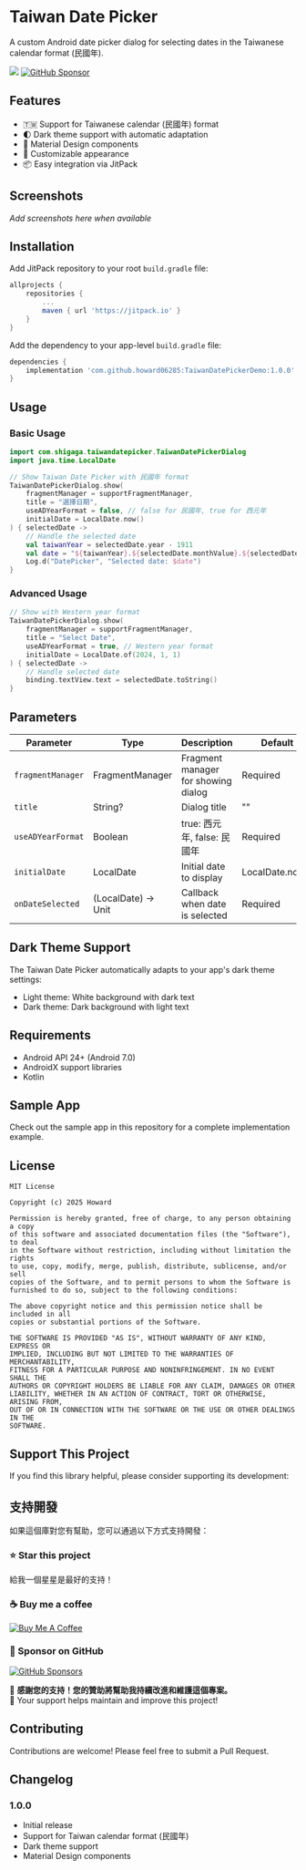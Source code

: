 # Taiwan Date Picker

A custom Android date picker dialog for selecting dates in the Taiwanese calendar format (民國年).

[![](https://jitpack.io/v/howard06285/TaiwanDatePickerDemo.svg)](https://jitpack.io/#howard06285/TaiwanDatePickerDemo)
[![GitHub Sponsor](https://img.shields.io/static/v1?label=Sponsor&message=%E2%9D%A4&logo=GitHub&color=%23fe8e86)](https://github.com/sponsors/howard06285)

## Features

- 🇹🇼 Support for Taiwanese calendar (民國年) format
- 🌓 Dark theme support with automatic adaptation
- 📱 Material Design components
- 🎨 Customizable appearance
- 📦 Easy integration via JitPack

## Screenshots

*Add screenshots here when available*

## Installation

Add JitPack repository to your root `build.gradle` file:

```gradle
allprojects {
    repositories {
        ...
        maven { url 'https://jitpack.io' }
    }
}
```

Add the dependency to your app-level `build.gradle` file:

```gradle
dependencies {
    implementation 'com.github.howard06285:TaiwanDatePickerDemo:1.0.0'
}
```

## Usage

### Basic Usage

```kotlin
import com.shigaga.taiwandatepicker.TaiwanDatePickerDialog
import java.time.LocalDate

// Show Taiwan Date Picker with 民國年 format
TaiwanDatePickerDialog.show(
    fragmentManager = supportFragmentManager,
    title = "選擇日期",
    useADYearFormat = false, // false for 民國年, true for 西元年
    initialDate = LocalDate.now()
) { selectedDate ->
    // Handle the selected date
    val taiwanYear = selectedDate.year - 1911
    val date = "${taiwanYear}.${selectedDate.monthValue}.${selectedDate.dayOfMonth}"
    Log.d("DatePicker", "Selected date: $date")
}
```

### Advanced Usage

```kotlin
// Show with Western year format
TaiwanDatePickerDialog.show(
    fragmentManager = supportFragmentManager,
    title = "Select Date",
    useADYearFormat = true, // Western year format
    initialDate = LocalDate.of(2024, 1, 1)
) { selectedDate ->
    // Handle selected date
    binding.textView.text = selectedDate.toString()
}
```

## Parameters

| Parameter | Type | Description | Default |
|-----------|------|-------------|---------|
| `fragmentManager` | FragmentManager | Fragment manager for showing dialog | Required |
| `title` | String? | Dialog title | "" |
| `useADYearFormat` | Boolean | true: 西元年, false: 民國年 | Required |
| `initialDate` | LocalDate | Initial date to display | LocalDate.now() |
| `onDateSelected` | (LocalDate) -> Unit | Callback when date is selected | Required |

## Dark Theme Support

The Taiwan Date Picker automatically adapts to your app's dark theme settings:

- Light theme: White background with dark text
- Dark theme: Dark background with light text

## Requirements

- Android API 24+ (Android 7.0)
- AndroidX support libraries
- Kotlin

## Sample App

Check out the sample app in this repository for a complete implementation example.

## License

```
MIT License

Copyright (c) 2025 Howard

Permission is hereby granted, free of charge, to any person obtaining a copy
of this software and associated documentation files (the "Software"), to deal
in the Software without restriction, including without limitation the rights
to use, copy, modify, merge, publish, distribute, sublicense, and/or sell
copies of the Software, and to permit persons to whom the Software is
furnished to do so, subject to the following conditions:

The above copyright notice and this permission notice shall be included in all
copies or substantial portions of the Software.

THE SOFTWARE IS PROVIDED "AS IS", WITHOUT WARRANTY OF ANY KIND, EXPRESS OR
IMPLIED, INCLUDING BUT NOT LIMITED TO THE WARRANTIES OF MERCHANTABILITY,
FITNESS FOR A PARTICULAR PURPOSE AND NONINFRINGEMENT. IN NO EVENT SHALL THE
AUTHORS OR COPYRIGHT HOLDERS BE LIABLE FOR ANY CLAIM, DAMAGES OR OTHER
LIABILITY, WHETHER IN AN ACTION OF CONTRACT, TORT OR OTHERWISE, ARISING FROM,
OUT OF OR IN CONNECTION WITH THE SOFTWARE OR THE USE OR OTHER DEALINGS IN THE
SOFTWARE.
```

## Support This Project

If you find this library helpful, please consider supporting its development:

## 支持開發

如果這個庫對您有幫助，您可以通過以下方式支持開發：

### ⭐ Star this project
給我一個星星是最好的支持！


### ☕ Buy me a coffee
[![Buy Me A Coffee](https://img.shields.io/badge/Buy%20Me%20A%20Coffee-donate-yellow.svg?style=for-the-badge&logo=buy-me-a-coffee)](https://www.buymeacoffee.com/howard06285)

### 💝 Sponsor on GitHub
[![GitHub Sponsors](https://img.shields.io/badge/GitHub%20Sponsors-sponsor-pink.svg?style=for-the-badge&logo=github)](https://github.com/sponsors/howard06285)


🙏 **感謝您的支持！您的贊助將幫助我持續改進和維護這個專案。**   
🙏 Your support helps maintain and improve this project!

## Contributing

Contributions are welcome! Please feel free to submit a Pull Request.

## Changelog

### 1.0.0
- Initial release
- Support for Taiwan calendar format (民國年)
- Dark theme support
- Material Design components